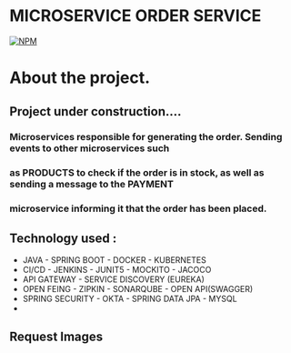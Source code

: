 # MICROSERVICE  ORDER SERVICE

[![NPM](https://img.shields.io/npm/l/react)](https://github.com/JoelMaciel/Product-Catalog/blob/readm/LICENCE)

# About the project.

## Project under construction....

### Microservices responsible for generating the order. Sending events to other microservices such
### as PRODUCTS to check if the order is in stock, as well as sending a message to the PAYMENT 
### microservice informing it that the order has been placed.

## Technology used :
-  JAVA - SPRING BOOT - DOCKER - KUBERNETES
-  CI/CD - JENKINS - JUNIT5 - MOCKITO - JACOCO
-  API GATEWAY - SERVICE DISCOVERY (EUREKA)
-  OPEN FEING - ZIPKIN - SONARQUBE - OPEN API(SWAGGER)
-  SPRING SECURITY - OKTA - SPRING DATA JPA - MYSQL
-
## Request Images
